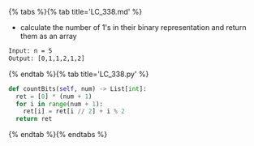 {% tabs %}{% tab title='LC_338.md' %}

* calculate the number of 1's in their binary representation and return them as an array

```txt
Input: n = 5
Output: [0,1,1,2,1,2]
```

{% endtab %}{% tab title='LC_338.py' %}

```py
def countBits(self, num) -> List[int]:
  ret = [0] * (num + 1)
  for i in range(num + 1):
    ret[i] = ret[i // 2] + i % 2
  return ret
```

{% endtab %}{% endtabs %}
